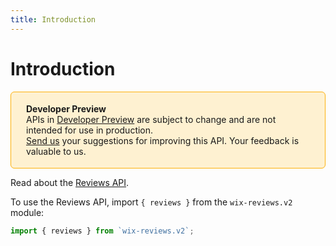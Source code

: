 ```yaml
---
title: Introduction
---
```


# Introduction

<div style="background-color: #FEF1D1; padding: 18px 24px; border-radius: 6px; border: 1px solid #FDB10C; box-sizing: border-box; display: inline-block">
    <b>Developer Preview</b>
    <br/>
    <span>APIs in <a href="https://www.wix.com/velo/reference/api-overview/developer-preview">Developer Preview</a> are subject to change and are not intended for use in production.<br/><a href="mailto:velo-preview-feedback@wix.com">Send us</a> your suggestions for improving this API. Your feedback is valuable to us.</span>
</div>

Read about the [Reviews API](https://www.wix.com/velo/reference/wix-reviews-v2/introduction).

To use the Reviews API, import `{ reviews }` from the `wix-reviews.v2` module:

```js
import { reviews } from `wix-reviews.v2`; 
```